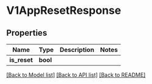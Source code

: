 # V1AppResetResponse

## Properties
Name | Type | Description | Notes
------------ | ------------- | ------------- | -------------
**is_reset** | **bool** |  | 

[[Back to Model list]](../vela-client/README.md#documentation-for-models) [[Back to API list]](../vela-client/README.md#documentation-for-api-endpoints) [[Back to README]](../vela-client/README.md)

